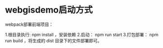 # webgisdemo启动方式
webpack部署前端项目：

1.根目录执行: npm install ，安装依赖
2.启动： npm run start
3.打包部署： npm run build ，将生成的 dist 目录下的文件部署即可。
